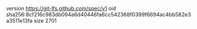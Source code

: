 version https://git-lfs.github.com/spec/v1
oid sha256:8cf216c983db094a6d40446fa6cc542368f0399f6694ac4bb582e3a3511e13fa
size 2701
